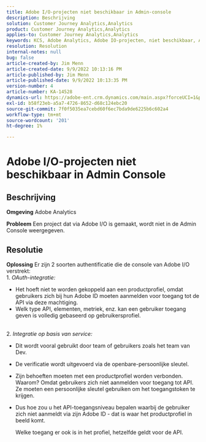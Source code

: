 ```yaml
---
title: Adobe I/O-projecten niet beschikbaar in Admin-console
description: Beschrijving
solution: Customer Journey Analytics,Analytics
product: Customer Journey Analytics,Analytics
applies-to: Customer Journey Analytics,Analytics
keywords: KCS, Adobe Analytics, Adobe IO-projecten, niet beschikbaar, Admin Console, OAuth-integratie, Service Based Integration
resolution: Resolution
internal-notes: null
bug: false
article-created-by: Jim Menn
article-created-date: 9/9/2022 10:13:16 PM
article-published-by: Jim Menn
article-published-date: 9/9/2022 10:13:35 PM
version-number: 4
article-number: KA-14528
dynamics-url: https://adobe-ent.crm.dynamics.com/main.aspx?forceUCI=1&pagetype=entityrecord&etn=knowledgearticle&id=79289e96-8c30-ed11-9db1-0022480866ad
exl-id: b58f23eb-a5a7-4726-8652-d68c124ebc20
source-git-commit: 7f0f5035ea7cebd60f6ec7bda9de6225b6c602a4
workflow-type: tm+mt
source-wordcount: '201'
ht-degree: 1%

---
```


# Adobe I/O-projecten niet beschikbaar in Admin Console

## Beschrijving


<b>Omgeving</b>
Adobe Analytics

<b>Probleem</b>
Een project dat via Adobe I/O is gemaakt, wordt niet in de Admin Console weergegeven.


## Resolutie


<b>Oplossing</b>
Er zijn 2 soorten authentificatie die de console van Adobe I/O verstrekt:
<br>1. *OAuth-integratie:*
- Het hoeft niet te worden gekoppeld aan een productprofiel, omdat gebruikers zich bij hun Adobe ID moeten aanmelden voor toegang tot de API via deze machtiging.
- Welk type API, elementen, metriek, enz. kan een gebruiker toegang geven is volledig gebaseerd op gebruikersprofiel.

<br>2. *Integratie op basis van service:*
- Dit wordt vooral gebruikt door team of gebruikers zoals het team van Dev.


- De verificatie wordt uitgevoerd via de openbare-persoonlijke sleutel.


- Zijn behoeften moeten met een productprofiel worden verbonden. Waarom? Omdat gebruikers zich niet aanmelden voor toegang tot API. Ze moeten een persoonlijke sleutel gebruiken om het toegangstoken te krijgen.
- Dus hoe zou u het API-toegangsniveau bepalen waarbij de gebruiker zich niet aanmeldt via zijn Adobe ID - dat is waar het productprofiel in beeld komt.

   Welke toegang er ook is in het profiel, hetzelfde geldt voor de API.
